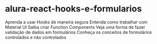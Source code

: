 # alura-react-hooks-e-formularios
Aprenda a usar Hooks de maneira segura Entenda como trabalhar com Material UI Saiba criar Function Components Veja uma forma de fazer validação de dados em formulários Conheça os conceitos de formulários controlados e não controlados
